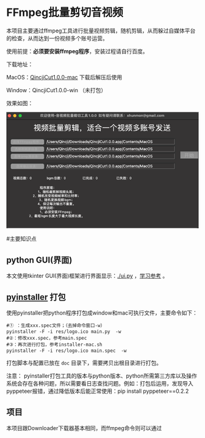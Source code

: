 # FFmpeg批量剪切音视频

本项目主要通过ffmpeg工具进行批量视频剪辑，随机剪辑，从而躲过自媒体平台的检查，从而达到一份视频多个账号运营。

使用前提：**必须要安装ffmpeg程序**，安装过程请自行百度。


下载地址：

MacOS：[QincjiCut1.0.0-mac](https://github.com/xhunmon/PythonIsTools/releases/download/1.0.4/QincjiCut1.0.0.app.zip)  下载后解压后使用

Window：QincjiCut1.0.0-win （未打包）

效果如图：

![剪辑器截图](./doc/example.png)

#主要知识点

## python GUI(界面)

本文使用tkinter GUI(界面)框架进行界面显示：[./ui.py](ui.py) ，[学习参考](https://www.cnblogs.com/shwee/p/9427975.html) 。

## [pyinstaller](https://pyinstaller.readthedocs.io/en/stable/) 打包

使用pyinstaller把python程序打包成window和mac可执行文件，主要命令如下：
```shell
#① ：生成xxx.spec文件；（去掉命令窗口-w）
pyinstaller -F -i res/logo.ico main.py  -w
#②：修改xxx.spec，参考main.spec
#③：再次进行打包，参考installer-mac.sh
pyinstaller -F -i res/logo.ico main.spec  -w
```
打包脚本与配置已放在 `doc` 目录下，需要拷贝出根目录进行打包。

注意：
pyinstaller打包工具的版本与python版本、python所需第三方库以及操作系统会存在各种问题，所以需要看日志查找问题。例如：打包后运用，发现导入pyppeteer报错，通过降低版本后能正常使用：pip install pyppeteer==0.2.2

## 项目
本项目跟Downloader下载器基本相同，而ffmpeg命令则可以通过 [](https://qincji.gitee.io/2021/01/18/ffmpeg/18_command/)

